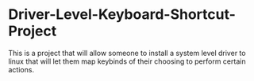 # Driver-Level-Keyboard-Shortcut-Project
This is a project that will allow someone to install a system level driver to linux that will let them map keybinds of their choosing to perform certain actions.
